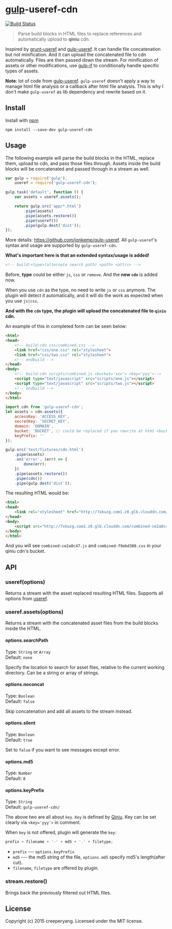 # [gulp](https://github.com/gulpjs/gulp)-useref-cdn 

[![Build Status](https://travis-ci.org/creeperyang/gulp-useref-cdn.svg)](https://travis-ci.org/creeperyang/gulp-useref-cdn)

> Parse build blocks in HTML files to replace references and automatically upload to **qiniu** cdn.

Inspired by [grunt-useref](https://github.com/pajtai/grunt-useref) and [gulp-useref](https://github.com/jonkemp/gulp-useref). It can handle file concatenation but not minification. And it can upload the concatenated file to cdn automatically. Files are then passed down the stream. For minification of assets or other modifications, use [gulp-if](https://github.com/robrich/gulp-if) to conditionally handle specific types of assets.

**Note**: lot of code from [gulp-useref](https://github.com/jonkemp/gulp-useref). `gulp-useref` doesn't apply a way to manage html file analysis or a callback after html file analysis. This is why I don't make `gulp-useref` as lib dependency and rewrite based on it.

## Install

Install with [npm](https://npmjs.org/package/gulp-useref-cdn)

```
npm install --save-dev gulp-useref-cdn
```


## Usage

The following example will parse the build blocks in the HTML, replace them, upload to cdn, and pass those files through. Assets inside the build blocks will be concatenated and passed through in a stream as well.

```js
var gulp = require('gulp'),
    useref = require('gulp-useref-cdn');

gulp.task('default', function () {
    var assets = useref.assets();

    return gulp.src('app/*.html')
        .pipe(assets)
        .pipe(assets.restore())
        .pipe(useref())
        .pipe(gulp.dest('dist'));
});
```

More details: <https://github.com/jonkemp/gulp-useref>. All `gulp-useref`'s syntax and usage are supported by `gulp-useref-cdn`.

**What's important here is that an extended syntax/usage is added!**


```html
<!-- build:<type>(alternate search path) <path> <attrs> -->
```

Before, **type** could be either `js`, `css` or `remove`. And the **new `cdn`** is added now.

When you use `cdn` as the type, no need to write `js` or `css` anymore. The plugin will detect it automatically, and it will do the work as expected when you use `js|css`.

**And with the `cdn` type, the plugin will upload the concatenated file to `qiniu` cdn.**

An example of this in completed form can be seen below:

```html
<html>
<head>
    <!-- build:cdn css/combined.css -->
    <link href="css/one.css" rel="stylesheet">
    <link href="css/two.css" rel="stylesheet">
    <!-- endbuild -->
</head>
<body>
    <!-- build:cdn scripts/combined.js <bucket='xxx'> <key='yyy'>-->
    <script type="text/javascript" src="scripts/one.js"></script>
    <script type="text/javascript" src="scripts/two.js"></script>
    <!-- endbuild -->
</body>
</html>
```

```js
import cdn from 'gulp-useref-cdn';
let assets = cdn.assets({
    accessKey: 'ACCESS_KEY',
    secretKey: 'SECRET_KEY',
    domain: 'DOMAIN',
    bucket: 'BUCKET', // could be replaced if you rewrite at html <bucket='xxx'>
    keyPrefix: ''
});

gulp.src('test/fixtures/cdn.html')
    .pipe(assets)
    .on('error', (err) => {
        done(err);
    })
    .pipe(assets.restore())
    .pipe(cdn())
    .pipe(gulp.dest('dist'));
```


The resulting HTML would be:

```html
<html>
<head>
    <link rel="stylesheet" href="http://7xkuzg.com1.z0.glb.clouddn.com/combined-f9ebd308.css"/>
</head>
<body>
    <script src="http://7xkuzg.com1.z0.glb.clouddn.com/combined-ce2a0c47.js"></script>
</body>
</html>
```

And you will see `combined-ce2a0c47.js` and `combined-f9ebd308.css` in your qiniu cdn's bucket.

## API

### useref(options)

Returns a stream with the asset replaced resulting HTML files. Supports all options from [useref](https://github.com/digisfera/useref).

### useref.assets(options)

Returns a stream with the concatenated asset files from the build blocks inside the HTML.

#### options.searchPath

Type: `String` or `Array`  
Default: `none`  

Specify the location to search for asset files, relative to the current working directory. Can be a string or array of strings.

#### options.noconcat

Type: `Boolean`  
Default: `false`  

Skip concatenation and add all assets to the stream instead.

#### options.silent

Type: `Boolean`  
Default: `true`  

Set to `false` if you want to see messages except error.

#### options.md5

Type: `Number`  
Default: `8`  

#### options.keyPrefix

Type: `String`  
Default: `gulp-useref-cdn/`  

The above two are all about `key`. `Key` is defined by [Qiniu](http://developer.qiniu.com/docs/v6/api/overview/concepts.html#resource). Key can be set clearly via `<key='yyy'>` in comment.

When `key` is not offered, plugin will generate the `key`:

```js
prefix + filename + '-' + md5 + '.' + filetype;
```

- `prefix` --- `options.keyPrefix`
- `md5` --- the md5 string of the file, `options.md5` specify md5's length(after cut).
- `filename`, `filetype` are offered by plugin.

### stream.restore()

Brings back the previously filtered out HTML files.

## License

Copyright (c) 2015 creeperyang. Licensed under the MIT license.